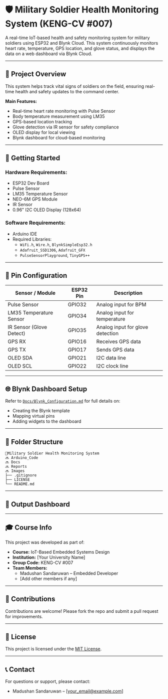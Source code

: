 # 🛡️ Military Soldier Health Monitoring System (KENG-CV #007)

A real-time IoT-based health and safety monitoring system for military soldiers using ESP32 and Blynk Cloud. This system continuously monitors heart rate, temperature, GPS location, and glove status, and displays the data on a web dashboard via Blynk Cloud.

---

## 📌 Project Overview

This system helps track vital signs of soldiers on the field, ensuring real-time health and safety updates to the command center.

**Main Features:**

- Real-time heart rate monitoring with Pulse Sensor
- Body temperature measurement using LM35
- GPS-based location tracking
- Glove detection via IR sensor for safety compliance
- OLED display for local viewing
- Blynk dashboard for cloud-based monitoring

---

## 🚀 Getting Started

### Hardware Requirements:

- ESP32 Dev Board
- Pulse Sensor
- LM35 Temperature Sensor
- NEO-6M GPS Module
- IR Sensor
- 0.96" I2C OLED Display (128x64)

### Software Requirements:

- Arduino IDE
- Required Libraries:
  - `WiFi.h`, `Wire.h`, `BlynkSimpleEsp32.h`
  - `Adafruit_SSD1306`, `Adafruit_GFX`
  - `PulseSensorPlayground`, `TinyGPS++`

---

## 🔌 Pin Configuration

| Sensor / Module          | ESP32 Pin | Description                      |
| ------------------------ | --------- | -------------------------------- |
| Pulse Sensor             | GPIO32    | Analog input for BPM             |
| LM35 Temperature Sensor  | GPIO34    | Analog input for temperature     |
| IR Sensor (Glove Detect) | GPIO35    | Analog input for glove detection |
| GPS RX                   | GPIO16    | Receives GPS data                |
| GPS TX                   | GPIO17    | Sends GPS data                   |
| OLED SDA                 | GPIO21    | I2C data line                    |
| OLED SCL                 | GPIO22    | I2C clock line                   |

---

## 🌐 Blynk Dashboard Setup

Refer to [`Docs/Blynk_Configuration.md`](./Docs/Blynk_Configuration.md) for full details on:

- Creating the Blynk template
- Mapping virtual pins
- Adding widgets to the dashboard

---

## 📁 Folder Structure

```
📆Military Soldier Health Monitoring System
🔜 Arduino_Code
🔜 Docs
🔜 Reports
🔜 Images
├── .gitignore
├── LICENSE
└── README.md
```

---

## 📸 Output Dashboard



---

## 🎓 Course Info

This project was developed as part of:

- **Course:** IoT-Based Embedded Systems Design
- **Institution:** [Your University Name]
- **Group Code:** KENG-CV #007
- **Team Members:**
  - Madushan Sandaruwan – Embedded Developer
  - [Add other members if any]

---

## 🤝 Contributions

Contributions are welcome! Please fork the repo and submit a pull request for improvements.

---

## 📜 License

This project is licensed under the [MIT License](./LICENSE).

---

## 📞 Contact

For questions or support, please contact:

- Madushan Sandaruwan – [[your\_email@example.com](mailto\:your_email@example.com)]

